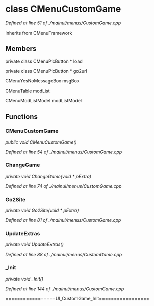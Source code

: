 # class CMenuCustomGame

*Defined at line 51 of ./mainui/menus/CustomGame.cpp*

Inherits from CMenuFramework



## Members

private class CMenuPicButton * load

private class CMenuPicButton * go2url

CMenuYesNoMessageBox msgBox

CMenuTable modList

CMenuModListModel modListModel



## Functions

### CMenuCustomGame

*public void CMenuCustomGame()*

*Defined at line 54 of ./mainui/menus/CustomGame.cpp*

### ChangeGame

*private void ChangeGame(void * pExtra)*

*Defined at line 74 of ./mainui/menus/CustomGame.cpp*

### Go2Site

*private void Go2Site(void * pExtra)*

*Defined at line 81 of ./mainui/menus/CustomGame.cpp*

### UpdateExtras

*private void UpdateExtras()*

*Defined at line 88 of ./mainui/menus/CustomGame.cpp*

### _Init

*private void _Init()*

*Defined at line 144 of ./mainui/menus/CustomGame.cpp*

=================UI_CustomGame_Init=================



